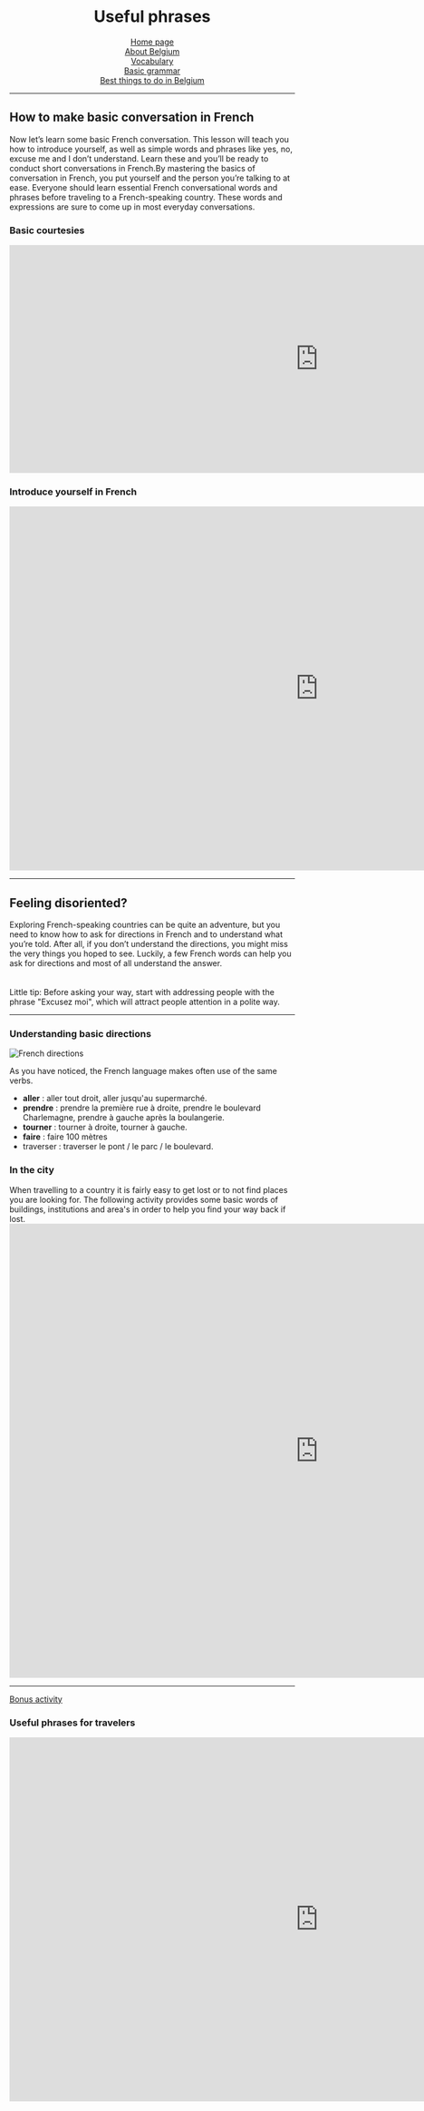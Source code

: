  <center> 
 <h1>Useful phrases</h1>

<p>
 <a href="index.html">Home page</a> <br>
 <a href="page2.html">About Belgium</a> <br>
 <a href="page3.html">Vocabulary</a> <br>
 <a href="page5.html">Basic grammar</a> <br>
 <a href="page6.html">Best things to do in Belgium</a> 
 </p>
</center> 

<hr>
<h2>How to make basic conversation in French</h2>
Now let’s learn some basic French conversation. This lesson will teach you how to introduce yourself, as well as simple words and phrases like yes, no, excuse me and I don’t understand. Learn these and you’ll be ready to conduct short conversations in French.By mastering the basics of conversation in French, you put yourself and the person you’re talking to at ease. Everyone should learn essential French conversational words and phrases before traveling to a French-speaking country. These words and expressions are sure to come up in most everyday conversations.

<h3>Basic courtesies</h3>

<iframe src="https://h5p.org/h5p/embed/686388" width="1090" height="402" frameborder="0" allowfullscreen="allowfullscreen"></iframe><script src="https://h5p.org/sites/all/modules/h5p/library/js/h5p-resizer.js" charset="UTF-8"></script>

<h3>Introduce yourself in French</h3>

<iframe src="https://h5p.org/h5p/embed/686404" width="1090" height="642" frameborder="0" allowfullscreen="allowfullscreen"></iframe><script src="https://h5p.org/sites/all/modules/h5p/library/js/h5p-resizer.js" charset="UTF-8"></script>


<hr>
<h2>Feeling disoriented?</h2>
Exploring French-speaking countries can be quite an adventure, but you need to know how to ask for directions in French and to understand what you’re told. After all, if you don’t understand the directions, you might miss the very things you hoped to see. Luckily, a few French words can help you ask for directions and most of all understand the answer. <br>
<br>
<br>
Little tip: Before asking your way, start with addressing people with the phrase "Excusez moi", which will attract people attention in a polite way. 
<hr>
<h3>Understanding basic directions</h3>

<img src="https://i.pinimg.com/564x/b1/cc/f3/b1ccf3fa96b4aeb85878ddb7b18a6c12.jpg" alt="French directions">

As you have noticed, the French language makes often use of the same verbs.
<ul>
 <li> <strong>aller</strong> : aller tout droit, aller jusqu'au supermarché.</li>
 <li> <strong> prendre</strong> : prendre la première rue à droite, prendre le boulevard   Charlemagne, prendre à gauche après la boulangerie.</li>
 <li> <strong>tourner</strong> : tourner à droite, tourner à gauche.</li>
 <li><strong>faire</strong> : faire 100 mètres</li>
 <li>traverser : traverser le pont / le parc / le boulevard.</li>
</ul>

<h3>In the city</h3>
When travelling to a country it is fairly easy to get lost or to not find places you are looking for. The following activity provides some basic words of buildings, institutions and area's in order to help you find your way back if lost. <br>

<iframe src="https://h5p.org/h5p/embed/685342" width="1090" height="801" frameborder="0" allowfullscreen="allowfullscreen"></iframe><script src="https://h5p.org/sites/all/modules/h5p/library/js/h5p-resizer.js" charset="UTF-8"></script>
<hr>
 <a href="page7.html">Bonus activity</a>

<h3>Useful phrases for travelers</h3>
<iframe src="https://h5p.org/h5p/embed/686391" width="1090" height="642" frameborder="0" allowfullscreen="allowfullscreen"></iframe><script src="https://h5p.org/sites/all/modules/h5p/library/js/h5p-resizer.js" charset="UTF-8"></script>


